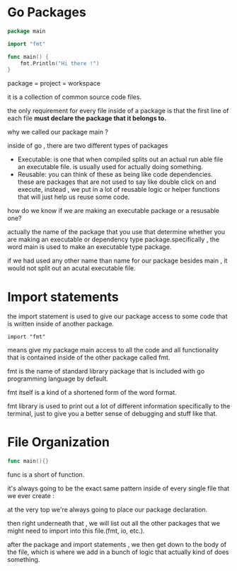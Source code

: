 # Go Packages

```go
package main

import "fmt"

func main() {
	fmt.Println("Hi there !")
}

```

package = project = workspace

it is a collection of common source code files.

the only requirement for every file inside of a package is that the first line of each file **must declare the package that it belongs to.**

why we called our package main ?

inside of go , there are two different types of packages 

* Executable:
  is one that when compiled splits out an actual run able file an executable file.
  is usually used for actually doing something.
* Reusable:
  you can think of these as being like code dependencies.
  these are packages that are not used to say like double click on and execute, instead , we put in a lot of reusable logic or helper functions that will just help us reuse some code.

how do we know if we are making an executable package or a resusable one?

actually the name of the package that you use that determine whether you are making an executable or dependency type package.specifically , the word main is used to make an executable type package.

if we had used any other name than name for our package besides main , it would not split out an acutal executable file.

# Import statements

the import statement is used to give our package access to some code that is written inside of another package.

`import "fmt"`

means give my package main access to all the code and all functionality that is contained inside of the other package called fmt.

fmt is the name of standard library package that is included with go programming language by default.

fmt itself is a kind of a shortened form of the word format.

fmt library is used to print out a lot of different information specifically to the terminal, just to give you a better sense of debugging and stuff like that.

# File Organization

```go
func main(){}
```

func is a short of function.

it's always going to be the exact same pattern inside of every single file that we ever create :

at the very top we're always going to place our package declaration.

then right underneath that , we will list out all the other packages that we might need to import into this file.(fmt, io, etc.).

after the package and import statements , we then get down to the body of the file, which is where we add in a bunch of logic that actually kind of does something.
